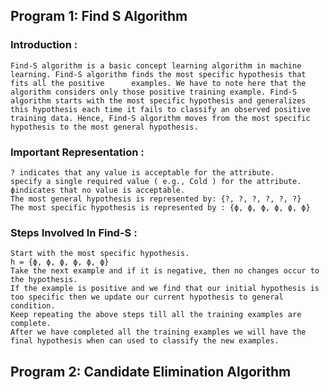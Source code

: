## Program 1: Find S Algorithm
### Introduction :
    Find-S algorithm is a basic concept learning algorithm in machine learning. Find-S algorithm finds the most specific hypothesis that fits all the positive      examples. We have to note here that the algorithm considers only those positive training example. Find-S algorithm starts with the most specific hypothesis and generalizes this hypothesis each time it fails to classify an observed positive training data. Hence, Find-S algorithm moves from the most specific hypothesis to the most general hypothesis.

### Important Representation :

    ? indicates that any value is acceptable for the attribute.
    specify a single required value ( e.g., Cold ) for the attribute.
    ϕindicates that no value is acceptable.
    The most general hypothesis is represented by: {?, ?, ?, ?, ?, ?}
    The most specific hypothesis is represented by : {ϕ, ϕ, ϕ, ϕ, ϕ, ϕ}
### Steps Involved In Find-S :

    Start with the most specific hypothesis.
    h = {ϕ, ϕ, ϕ, ϕ, ϕ, ϕ}
    Take the next example and if it is negative, then no changes occur to the hypothesis.
    If the example is positive and we find that our initial hypothesis is too specific then we update our current hypothesis to general condition.
    Keep repeating the above steps till all the training examples are complete.
    After we have completed all the training examples we will have the final hypothesis when can used to classify the new examples.
## Program 2: Candidate Elimination Algorithm
